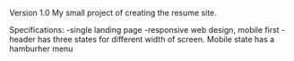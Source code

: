 Version 1.0
My small project of creating the resume site.

Specifications:
-single landing page
-responsive web design, mobile first
-header has three states for different width of screen. Mobile state has a hamburher menu
